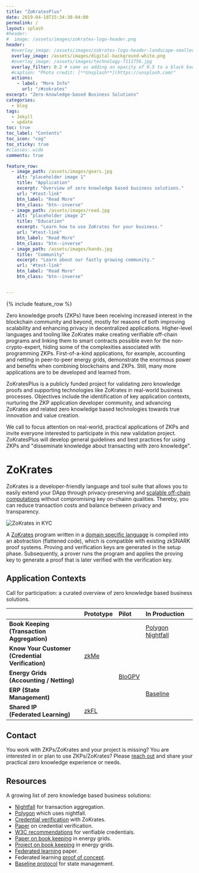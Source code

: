 ```yaml
---
title: "ZoKratesPlus"
date: 2019-04-18T15:34:30-04:00
permalink: /
layout: splash
#header:
#  image: /assets/images/zokrates-logo-header.png
header:
  #overlay_image: /assets/images/zokrates-logo-header-landscape-smaller.png
  overlay_image: /assets/images/digital-background-white.png
  #overlay_image: /assets/images/technology-7111756.jpg
  overlay_filter: 0.2 # same as adding an opacity of 0.5 to a black background
  #caption: "Photo credit: [**Unsplash**](https://unsplash.com)"
  actions:
    - label: "More Info"
      url: "/#zokrates"
excerpt: "Zero-knowledge-based Business Solutions"        
categories:
  - blog
tags:
  - Jekyll
  - update
toc: true
toc_label: "Contents"
toc_icon: "cog"
toc_sticky: true 
#classes: wide
comments: true

feature_row:
  - image_path: /assets/images/gears.jpg
    alt: "placeholder image 1"
    title: "Application"
    excerpt: "Overview of zero knowledge based business solutions."
    url: "#test-link"
    btn_label: "Read More"
    btn_class: "btn--inverse"
  - image_path: /assets/images/read.jpg
    alt: "placeholder image 2"
    title: "Education"
    excerpt: "Learn how to use ZoKrates for your business."
    url: "#test-link"
    btn_label: "Read More"
    btn_class: "btn--inverse"
  - image_path: /assets/images/hands.jpg
    title: "Community"
    excerpt: "Learn about our fastly growing community."
    url: "#test-link"
    btn_label: "Read More"
    btn_class: "btn--inverse"


---
```

{% include feature_row %}


Zero knowledge proofs (ZKPs) have been receiving increased interest in the blockchain community and beyond, mostly for reasons of both improving scalability and enhancing privacy in decentralized applications. Higher-level languages and tooling like ZoKrates make creating verifiable off-chain programs and linking them to smart contracts possible even for the non-crypto-expert, hiding some of the complexities associated with programming ZKPs. First-of-a-kind applications, for example, accounting and netting in peer-to-peer energy grids, demonstrate the enormous power and benefits when combining blockchains and ZKPs. Still, many more applications are  to be developed and learned from. 

ZoKratesPlus is a publicly funded project for validating zero knowledge proofs and supporting technologies like ZoKrates in real-world business processes. Objectives include the identification of key application contexts, nurturing the ZKP application developer community, and advancing ZoKrates and related zero knowledge based technologies towards true innovation and value creation.

We call to focus attention on real-world, practical applications of ZKPs and invite everyone interested to participate in this new validation project. ZoKratesPlus will develop general guidelines and best practices for using ZKPs and "disseminate knowledge about transacting with zero knowledge".


# ZoKrates
ZoKrates is a developer-friendly language and tool suite that allows you to easily extend your DApp through privacy-preserving and [scalable off-chain computations](https://www.ise.tu-berlin.de/fileadmin/fg308/publications/2018/2018_eberhardt_ZoKrates.pdf) without compromising key on-chainn qualities. Thereby, you can reduce transaction costs and balance between privacy and transparency. 

![ZoKrates in KYC](https://raw.githubusercontent.com/ZoKratesPlus/zokratesplus.github.io/master/zokrates.png)

A [ZoKrates](https://github.com/Zokrates/ZoKrates) program written in a [domain specific language](https://zokrates.github.io/language/variables.html) is compiled into an abstraction (flattened code), which is compatible with existing zkSNARK proof systems. Proving and verification keys are generated in the setup phase. Subsequently, a prover runs the program and applies the proving key to generate a proof that is later verified with the verification key.


## Application Contexts

Call for participation: a curated overview of zero knowledge based business solutions.

|                                      | Prototype | Pilot  | In Production |
|:-------------------------------------|:----------|:-------|:-----------|
| **Book Keeping<br/> (Transaction Aggregation)**          |           |        | [Polygon Nightfall](https://zokratesplus.github.io/transaction_aggregation.html)    |
| **Know Your Customer<br/> (Credential Verification)**    | [zkMe](https://zokratesplus.github.io/anonymous_credentials.html)      |        |            |
| **Energy Grids<br/> (Accounting / Netting)**       |           | [BloGPV](https://zokratesplus.github.io/accounting_energy_grids.html) |            |
| **ERP (State Management)**      |           |        | [Baseline](https://zokratesplus.github.io/baseline_protocol.html)   |
| **Shared IP<br/> (Federated Learning)**               | [zkFL](https://zokratesplus.github.io/federated_learning.html)         |        |            |


## Contact
You work with ZKPs/ZoKrates and your project is missing? You are interested in or plan to use ZKPs/ZoKrates? Please [reach out](./contact.html) and share your practical zero knowledge experience or needs.


## Resources

A growing list of zero knowledge based business solutions:

*   [Nightfall](https://github.com/EYBlockchain/nightfall_3) for transaction aggregation. 
*   [Polygon](https://polygon.technology/solutions/polygon-nightfall/) which uses nightfall.
*   [Credential verification](https://github.com/JonathanHeiss/ZoKrates-Credential-Verification) with ZoKrates.
*   [Paper](https://arxiv.org/pdf/2209.09584.pdf) on credential verification.
*   [W3C recommendations](https://www.w3.org/TR/vc-data-model/) for verifiable credentials.
*   [Paper on book keeping](https://www.ise.tu-berlin.de/fileadmin/fg308/publications/2020/preprint-ICBC-Eberhard.pdf) in energy grids.
*   [Project on book keeping](https://github.com/JacobEberhardt/decentralized-energy-trading) in energy grids.
*   [Federated learning](https://arxiv.org/pdf/2206.11641.pdf) paper.
*   Federated learning [proof of concept](https://github.com/NikolasHaimerl/Advancing-Blockchain-Based-Federated-Learning-Through-Verifiable-Off-Chain-Computations).
*   [Baseline protocol](https://docs.baseline-protocol.org) for state management.


